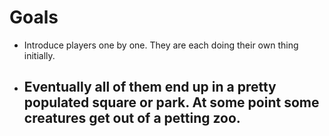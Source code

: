 # Goals
- Introduce players one by one. They are each doing their own thing initially.
- Eventually all of them end up in a pretty populated square or park. At some point some creatures get out of a petting zoo.
	- 